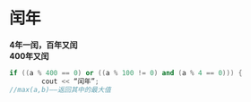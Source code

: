# 闰年
**4年一闰，百年又闰**  
**400年又闰**
~~~c++
if ((a % 400 == 0) or ((a % 100 != 0) and (a % 4 == 0))) {
		cout << “闰年”;
//max(a,b)——返回其中的最大值
~~~